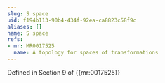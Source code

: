 ```yaml
---
slug: S space
uid: f194b113-90b4-434f-92ea-ca8823c58f9c
aliases: []
name: S space
refs:
- mr: MR0017525
  name: A topology for spaces of transformations
---
```

Defined in Section 9 of {{mr:0017525}}
